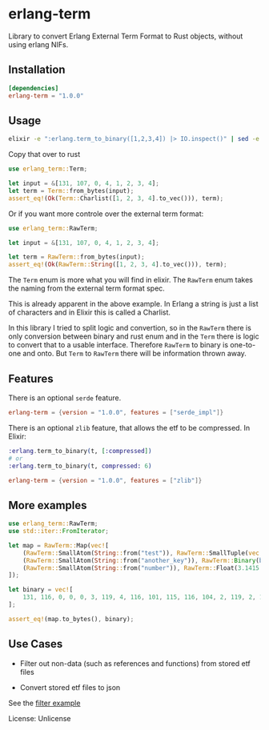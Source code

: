 # erlang-term

Library to convert Erlang External Term Format to Rust objects, without using erlang NIFs.

## Installation

```toml
[dependencies]
erlang-term = "1.0.0"
```

## Usage

```sh
elixir -e ":erlang.term_to_binary([1,2,3,4]) |> IO.inspect()" | sed -e 's/<</[/g' | sed -e 's/>>/]/g'
```

Copy that over to rust

```rust
use erlang_term::Term;

let input = &[131, 107, 0, 4, 1, 2, 3, 4];
let term = Term::from_bytes(input);
assert_eq!(Ok(Term::Charlist([1, 2, 3, 4].to_vec())), term);
```

Or if you want more controle over the external term format:

```rust
use erlang_term::RawTerm;

let input = &[131, 107, 0, 4, 1, 2, 3, 4];

let term = RawTerm::from_bytes(input);
assert_eq!(Ok(RawTerm::String([1, 2, 3, 4].to_vec())), term);
```

The `Term` enum is more what you will find in elixir.
The `RawTerm` enum takes the naming from the external term format spec.

This is already apparent in the above example. In Erlang a string is just a list of characters and in Elixir this is called a Charlist.

In this library I tried to split logic and convertion, so in the `RawTerm` there is only conversion between binary and rust enum and in the `Term` there is logic to convert that to a usable interface.
Therefore `RawTerm` to binary is one-to-one and onto. But `Term` to `RawTerm` there will be information thrown away.

## Features

There is an optional `serde` feature.

```toml
erlang-term = {version = "1.0.0", features = ["serde_impl"]}
```

There is an optional `zlib` feature, that allows the etf to be compressed. In Elixir:

```elixir
:erlang.term_to_binary(t, [:compressed])
# or
:erlang.term_to_binary(t, compressed: 6)
```

```toml
erlang-term = {version = "1.0.0", features = ["zlib"]}
```

## More examples

```rust
use erlang_term::RawTerm;
use std::iter::FromIterator;

let map = RawTerm::Map(vec![
    (RawTerm::SmallAtom(String::from("test")), RawTerm::SmallTuple(vec![RawTerm::SmallAtom(String::from("ok")), RawTerm::SmallInt(15)])),
    (RawTerm::SmallAtom(String::from("another_key")), RawTerm::Binary(b"this is a string".to_vec())),
    (RawTerm::SmallAtom(String::from("number")), RawTerm::Float(3.1415.into())),
]);

let binary = vec![
    131, 116, 0, 0, 0, 3, 119, 4, 116, 101, 115, 116, 104, 2, 119, 2, 111, 107, 97, 15, 119, 11, 97, 110, 111, 116, 104, 101, 114, 95, 107, 101, 121, 109, 0, 0, 0, 16, 116, 104, 105, 115, 32, 105, 115, 32, 97, 32, 115, 116, 114, 105, 110, 103, 119, 6, 110, 117, 109, 98, 101, 114, 70, 64, 9, 33, 202, 192, 131, 18, 111
];

assert_eq!(map.to_bytes(), binary);
```

## Use Cases

- Filter out non-data (such as references and functions) from stored etf files

- Convert stored etf files to json

See the [filter example](./examples/filter.rs)

License: Unlicense
